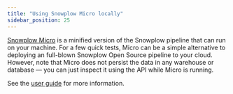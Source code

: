 ```yaml
---
title: "Using Snowplow Micro locally"
sidebar_position: 25
---
```


[Snowplow Micro](/docs/testing-debugging/snowplow-micro/what-is-micro/index.md) is a minified version of the Snowplow pipeline that can run on your machine. For a few quick tests, Micro can be a simple alternative to deploying an full-blown Snowplow Open Source pipeline to your cloud. However, note that Micro does not persist the data in any warehouse or database — you can just inspect it using the API while Micro is running.

See the [user guide](/docs/testing-debugging/snowplow-micro/index.md) for more information.

